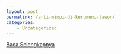 ```yaml
---
layout: post
permalink: /arti-mimpi-di-kerumuni-tawon/
categories:
    - Uncategorized
---
```


[Baca Selengkapnya](/10)